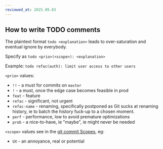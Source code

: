 ```yaml
---
reviewed_at: 2025.09.03
---
```


## How to write TODO comments

The plaintext format `todo <explanation>` leads to over-saturation and eventual ignore by everybody.

Specify as `todo <prio>(<scope>): <explanation>`

Example: `todo refac(auth): limit user access to other users`

`<prio>` values:
- `!!` - a must for commits on `master`
- `!` - a must, once the edge case becomes feasible in prod
- `feat` - feature
- `refac` - significant, not urgent
- `refac-name` - renaming, specifically postponed as Git sucks at renaming history, ie to batch the history fuck-up to a chosen moment. 
- `perf` - performance, low to avoid premature optimizations
- `prob` - a nice-to-have, ie "maybe", ie might never be needed

`<scope>` values see in the [git commit Scopes](/docs/git-commits.md#Scopes), eg:
- `UX` - an annoyance, real or potential
